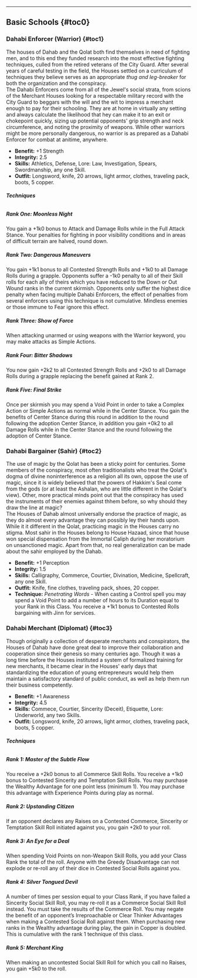 ---
## <span>Basic Schools</span> {#toc0}

### <span>Dahabi Enforcer (Warrior)</span> {#toc1}

The houses of Dahab and the Qolat both find themselves in need of fighting men, and to this end they funded research into the most effective fighting techniques, culled from the retired veterans of the City Guard. After several years of careful testing in the field, the Houses settled on a curriculum of techniques they believe serves as an appropriate <em>thug and leg-breaker</em> for both the organization and the conspiracy.<br>
The Dahabi Enforcers come from all of the Jewel's social strata, from scions of the Merchant Houses looking for a respectable military record with the City Guard to beggars with the will and the wit to impress a merchant enough to pay for their schooling. They are at home in virtually any setting and always calculate the likelihood that hey can make it to an exit or chokepoint quickly, sizing up potential opponents' grip strength and neck circumference, and noting the proximity of weapons. While other warriors might be more personally dangerous, no warrior is as prepared as a Dahabi Enforcer for combat at anitime, anywhere.

- <strong>Benefit:</strong> +1 Strength
- <strong>Integrity:</strong> 2.5
- <strong>Skills:</strong> Athletics, Defense, Lore: Law, Investigation, Spears, Swordmanship, any one Skill.
- <strong>Outfit:</strong> Longsword, knife, 20 arrows, light armor, clothes, traveling pack, boots, 5 copper.

###### <strong>Techniques</strong>
##### Rank One: Moonless Night

You gain a +1k0 bonus to Attack and Damage Rolls while in the Full Attack Stance. Your penalties for fighting in poor visibility conditions and in areas of difficult terrain are halved, round down.
##### Rank Two: Dangerous Maneuvers

You gain +1k1 bonus to all Contested Strength Rolls and +1k0 to all Damage Rolls during a grapple. Opponents suffer a -1k0 penalty to all of their Skill rolls for each ally of theirs which you have reduced to the Down or Out Wound ranks in the current skirmish. Opponents only suffer the highest dice penalty when facing multiple Dahabi Enforcers, the effect of penalties from several enforcers using this technique is not cumulative. Mindless enemies or those immune to Fear ignore this effect.
##### Rank Three: Show of Force

When attacking unarmed or using weapons with the Warrior keyword, you may make attacks as Simple Actions.
##### Rank Four: Bitter Shadows

You now gain +2k2 to all Contested Strength Rolls and +2k0 to all Damage Rolls during a grapple replacing the benefit gained at Rank 2.
##### Rank Five: Final Strike

Once per skirmish you may spend a Void Point in order to take a Complex Action or Simple Actions as normal while in the Center Stance. You gain the benefits of Center Stance during this round in addition to the round following the adoption Center Stance, in addition you gain +0k2 to all Damage Rolls while in the Center Stance and the round following the adoption of Center Stance.
### <span>Dahabi Bargainer (Sahir)</span> {#toc2}

The use of magic by the Qolat has been a sticky point for centuries. Some members of the conspiracy, most often traditionalists who treat the Qolat's dogma of divine noninterference as a religion all its own, oppose the use of magic, since it is widely believed that the powers of Hakkim's Seal come from the gods (or at least the Ashalan, who are little different in the Qolat's view). Other, more practical minds point out that the conspiracy has used the instruments of their enemies against thhem before, so why should they draw the line at magic?<br>
The Houses of Dahab almost universally endorse the practice of magic, as they do almost every advantage they can possibly ley their hands upon. While it it different in the Qolat, practicing magic in the Houses carry no stigma. Most sahir in the Houses belong to House Hazaad, since that house won special dispensation from the Immortal Caliph during her moratorium on unsanctioned magic. Apart from that, no real generalization can be made about the sahir employed by the Dahab.

- <strong>Benefit:</strong> +1 Perception
- <strong>Integrity:</strong> 1.5
- <strong>Skills:</strong> Calligraphy, Commerce, Courtier, Divination, Medicine, Spellcraft, any one Skill.
- <strong>Outfit:</strong> Knife, fine clothes, traveling pack, shoes, 20 copper.
- <strong>Technique:</strong> <em>Penetrating Words</em> - When casting a Control spell you may spend a Void Point to add a number of hours to its Duration equal to your Rank in this Class. You receive a +1k1 bonus to Contested Rolls bargaining with Jinn for services.

### <span>Dahabi Merchant (Diplomat)</span> {#toc3}

Though originally a collection of desperate merchants and conspirators, the Houses of Dahab have done great deal to improve their collaboration and cooperation since their genesis so many centuries ago. Though it was a long time before the Houses instituted a system of formalized training for new merchants, it became clear in the Houses' early days that standardizing the education of young entrepreneurs would help them maintain a satisfactory standard of public conduct, as well as help them run their business competently.

- <strong>Benefit:</strong> +1 Awareness
- <strong>Integrity:</strong> 4.5
- <strong>Skills:</strong> Commece, Courtier, Sincerity (Deceit), Etiquette, Lore: Underworld, any two Skills.
- <strong>Outfit:</strong> Longsword, knife, 20 arrows, light armor, clothes, traveling pack, boots, 5 copper.

###### <strong>Techniques</strong>
##### Rank 1: Master of the Subtle Flow

You receive a +2k0 bonus to all Commerce Skill Rolls. You receive a +1k0 bonus to Contested Sincerity and Temptation Skill Rolls. You may purchase the Wealthy Advantage for one point less (minimum 1). You may purchase this advantage with Experience Points during play as normal.
##### Rank 2: Upstanding Citizen

If an opponent declares any Raises on a Contested Commerce, Sincerity or Temptation Skill Roll initiated against you, you gain +2k0 to your roll.
##### Rank 3: An Eye for a Deal

When spending Void Points on non-Weapon Skill Rolls, you add your Class Rank the total of the roll. Anyone with the Greedy Disadvantage can not explode or re-roll any of their dice in Contested Social Rolls against you.
##### Rank 4: Silver Tongued Devil

A number of times per session equal to your Class Rank, if you have failed a Sincerity Social Skill Roll, you may re-roll it as a Commerce Social Skill Roll instead. You must take the results of the Commerce Roll. You may negate the benefit of an opponent’s Irreproachable or Clear Thinker Advantages when making a Contested Social Roll against them. When purchasing new ranks in the Wealthy advantage during play, the gain in Copper is doubled. This is cumulative with the rank 1 technique of this class.
##### Rank 5: Merchant King

When making an uncontested Social Skill Roll for which you call no Raises, you gain +5k0 to the roll.
